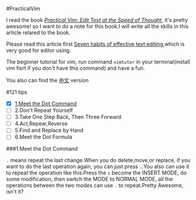 #PracticalVim

I read the book *[Practical Vim: Edit Text at the Speed of Thought](https://www.amazon.com/Practical-Vim-Edit-Speed-Thought/dp/1680501275/ref=sr_1_1?ie=UTF8&qid=1488958924&sr=8-1&keywords=practical-vim)*, it's pretty awesome! so I want to do a note for this book.I will write all the skills in this article relared to the book.

Please read this article first [Seven habits of effective text editing](http://www.moolenaar.net/habits.html),which is very good for editor using.

The beginner tutorial for vim, run command `vimtutor` in your terminal(install vim fisrt if you don't have this command) and have a fun.

You also can find the [中文](https://github.com/flyingalex/PracticalVim/blob/master/Chinese.md) version

#121 tips

- [x] [1.Meet the Dot Command](#Meet-the-Dot-Command)
- [ ] 2.Don't Repeat Yourself
- [ ] 3.Take One Step Back, Then Three Forward
- [ ] 4.Act,Repear,Reverse
- [ ] 5.Find and Replace by Hand
- [ ] 6.Meet the Dot Formula

###1.Meet the Dot Command

`.` means repeat the last change.When you do delete,move,or replace, if you want to do the last operation again, you can just press `.`.You also can use it to repeat the operation like this:Press the `i` become the INSERT MODE, do some modification, then switch the MODE to NORMAL MODE, all the operations between the two modes can use `.` to repeat.Pretty Awesome, isn't it?
